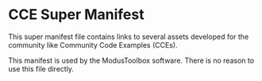 # CCE Super Manifest

This super manifest file contains links to several assets developed for the community like Community Code Examples (CCEs).

This manifest is used by the ModusToolbox software. There is no reason to use this file directly.

